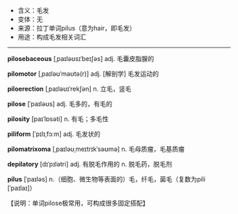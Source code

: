 - <span class="definition">含义：毛发</span>
- <span class="definition">变体：无</span>
- <span class="definition">来源：拉丁单词pilus（意为hair，即毛发）</span>
- <span class="definition">用途：构成毛发相关词汇</span>


---


<span class="vocabulary">**pilosebaceous**</span> [ˌpaɪləʊsɪˈbeɪʃəs] adj. 毛囊皮脂腺的

<span class="vocabulary">**pilomotor**</span> [ˌpaɪləʊˈməʊtə(r)] adj. [解剖学] 毛发运动的

<span class="vocabulary">**piloerection**</span> [ˌpaɪləʊɪˈrekʃən] n. 立毛，竖毛

<span class="vocabulary">**pilose**</span> [ˈpaɪləʊs] adj. 毛多的，有毛的

<span class="vocabulary">**pilosity**</span> [paɪˈlɒsәti] n. 有毛；多毛性

<span class="vocabulary">**piliform**</span> [ˈpɪlɪˌfɔːm] adj. 毛发状的

<span class="vocabulary">**pilomatrixoma**</span> [ˌpaɪləʊˌmeɪtrɪkˈsəʊmə] n. 毛母质瘤，毛基质瘤

<span class="vocabulary">**depilatory**</span> [dɪˈpɪlətri] adj. 有脱毛作用的 n. 脱毛药，脱毛剂

<span class="vocabulary">**pilus**</span> [ˈpaɪləs] n.（细胞、微生物等表面的）毛，纤毛，菌毛（复数为pili [ˈpaɪlaɪ]）

【说明：单词pilose极常用，可构成很多固定搭配】
